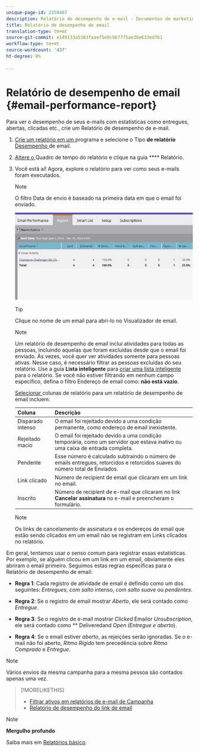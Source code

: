 ```yaml
---
unique-page-id: 2359467
description: Relatório de desempenho de e-mail - Documentos de marketing - Documentação do produto
title: Relatório de desempenho de email
translation-type: tm+mt
source-git-commit: e149133a5383faaef5e9c9b7775ae36e633ed7b1
workflow-type: tm+mt
source-wordcount: '437'
ht-degree: 0%

---
```



# Relatório de desempenho de email {#email-performance-report}

Para ver o desempenho de seus e-mails com estatísticas como entregues, abertas, clicadas etc., crie um Relatório de desempenho de e-mail.

1. [Crie um relatório em um ](../../../../product-docs/reporting/basic-reporting/creating-reports/create-a-report-in-a-program.md) programa e selecione o Tipo **de relatório** [Desempenho ](../../../../product-docs/reporting/basic-reporting/report-types/report-type-overview.md)de email.
1. [Altere o ](../../../../product-docs/reporting/basic-reporting/editing-reports/change-a-report-time-frame.md) Quadro de tempo do relatório e clique na guia  **** Relatório.
1. Você está aí! Agora, explore o relatório para ver como seus e-mails foram executados.

   >[!NOTE]
   >
   >O filtro Data de envio é baseado na primeira data em que o email foi enviado.

   ![](assets/email-performance-report.png)

   >[!TIP]
   >
   >Clique no nome de um email para abri-lo no Visualizador de email.

   >[!NOTE]
   >
   >
   >Um relatório de desempenho de email inclui atividades para todas as pessoas, incluindo aquelas que foram excluídas desde que o email foi enviado. Às vezes, você quer ver atividades somente para pessoas ativas. Nesse caso, é necessário filtrar as pessoas excluídas do seu relatório. Use a guia **Lista inteligente** para [criar uma lista inteligente](../../../../product-docs/core-marketo-concepts/smart-lists-and-static-lists/creating-a-smart-list/create-a-smart-list.md) para o relatório. Se você não estiver filtrando em nenhum campo específico, defina o filtro Endereço de email como: **não está vazio**.

   [Selecionar ](../../../../product-docs/reporting/basic-reporting/editing-reports/select-report-columns.md) colunas de relatório para um relatório de desempenho de email incluem:

   | Coluna | Descrição |
   |---|---|
   | Disparado intenso | O email foi rejeitado devido a uma condição permanente, como endereço de email inexistente. |
   | Rejeitado macio | O email foi rejeitado devido a uma condição temporária, como um servidor que estava inativo ou uma caixa de entrada completa. |
   | Pendente | Esse número é calculado subtraindo o número de emails entregues, retorcidos e retorcidos suaves do número total de Enviados. |
   | Link clicado | Número de recipient de email que clicaram em um link no email. |
   | Inscrito | Número de recipient de e-mail que clicaram no link **Cancelar assinatura** no e-mail e preencheram o formulário. |

   >[!NOTE]
   >
   >Os links de cancelamento de assinatura e os endereços de email que estão sendo clicados em um email não se registram em Links clicados no relatório.

Em geral, tentamos usar o senso comum para registrar essas estatísticas. Por exemplo, se alguém clicou em um link em um email, obviamente eles abriram o email primeiro. Seguimos estas regras específicas para o Relatório de desempenho de email:

* **Regra 1**: Cada registro de atividade de email é definido como um dos seguintes:  *Entregues*,  *com salto* intenso,  *com salto suave* ou  *pendentes*.

* **Regra 2**: Se o registro de email mostrar  *Aberto*, ele será contado como  *Entregue*.

* **Regra 3**: Se o registro de e-mail mostrar  *Clicked* Emailor  *Unsubscription*, ele será contado como  ** Deliveredand  *Open (Entregue e aberto*).

* **Regra 4**: Se o email estiver  *aberto*, as rejeições serão ignoradas. Se o e-mail não foi aberto, *Ritmo Rígido* tem precedência sobre *Ritmo Comprado* e *Entregue*.

>[!NOTE]
>
>Vários envios da mesma campanha para a mesma pessoa são contados apenas uma vez.

>[!MORELIKETHIS]
>
>* [Filtrar ativos em relatórios de e-mail de Campanha](../../../../product-docs/reporting/basic-reporting/report-activity/filter-assets-in-a-campaign-email-reports.md)
>* [Relatório de desempenho do link de email](email-link-performance-report.md)

>



>[!NOTE]
>
>**Mergulho profundo**
>
>Saiba mais em [Relatórios básico](http://docs.marketo.com/display/docs/basic+reporting).

